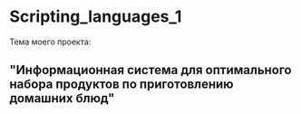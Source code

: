 # Scripting_languages_1

Тема моего проекта:  
## "Информационная система для оптимального набора продуктов по приготовлению домашних блюд"
